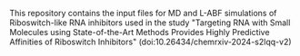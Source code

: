 This repository contains the input files for MD and L-ABF simulations of Riboswitch-like RNA inhibitors used in the study "Targeting RNA with Small Molecules using State-of-the-Art Methods Provides Highly Predictive Affinities of Riboswitch Inhibitors" (doi:10.26434/chemrxiv-2024-s2lqq-v2) 
